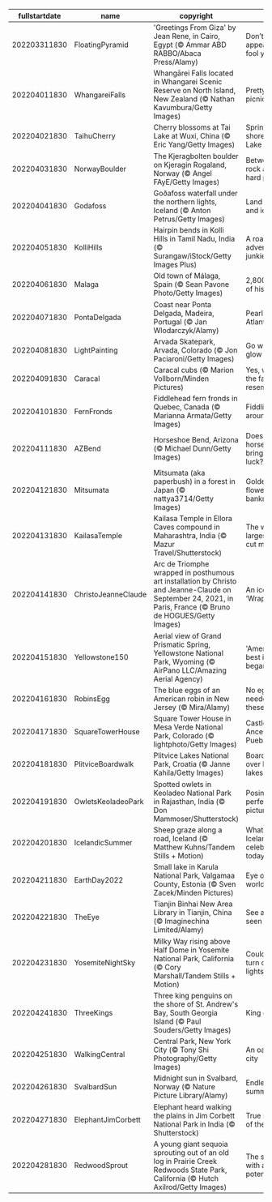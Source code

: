 |fullstartdate|name|copyright|title|image|
|--|--|--|--|--|
202203311830|FloatingPyramid|'Greetings From Giza' by Jean Rene, in Cairo, Egypt (© Ammar ABD RABBO/Abaca Press/Alamy)|Don’t let appearances fool you today|![](/en-IN/2022/04/202203311830FloatingPyramid.jpg)|
202204011830|WhangareiFalls|Whangārei Falls located in Whangarei Scenic Reserve on North Island, New Zealand (© Nathan Kavumbura/Getty Images)|Pretty as a picnic|![](/en-IN/2022/04/202204011830WhangareiFalls.jpg)|
202204021830|TaihuCherry|Cherry blossoms at Tai Lake at Wuxi, China (© Eric Yang/Getty Images)|Spring on the shores of Lake Tai|![](/en-IN/2022/04/202204021830TaihuCherry.jpg)|
202204031830|NorwayBoulder|The Kjeragbolten boulder on Kjeragin Rogaland, Norway (© Angel FAyE/Getty Images)|Between a rock and a hard place|![](/en-IN/2022/04/202204031830NorwayBoulder.jpg)|
202204041830|Godafoss|Goðafoss waterfall under the northern lights, Iceland (© Anton Petrus/Getty Images)|Land of fire and ice|![](/en-IN/2022/04/202204041830Godafoss.jpg)|
202204051830|KolliHills|Hairpin bends in Kolli Hills in Tamil Nadu, India (© Surangaw/iStock/Getty Images Plus)|A road for adventure junkies|![](/en-IN/2022/04/202204051830KolliHills.jpg)|
202204061830|Malaga|Old town of Málaga, Spain (© Sean Pavone Photo/Getty Images)|2,800 years of history|![](/en-IN/2022/04/202204061830Malaga.jpg)|
202204071830|PontaDelgada|Coast near Ponta Delgada, Madeira, Portugal (© Jan Wlodarczyk/Alamy)|Pearl of the Atlantic|![](/en-IN/2022/04/202204071830PontaDelgada.jpg)|
202204081830|LightPainting|Arvada Skatepark, Arvada, Colorado (© Jon Paciaroni/Getty Images)|Go with the glow|![](/en-IN/2022/04/202204081830LightPainting.jpg)|
202204091830|Caracal|Caracal cubs (© Marion Vollborn/Minden Pictures)|Yes, we see the family resemblance...|![](/en-IN/2022/04/202204091830Caracal.jpg)|
202204101830|FernFronds|Fiddlehead fern fronds in Quebec, Canada (© Marianna Armata/Getty Images)|Fiddlin’ around|![](/en-IN/2022/04/202204101830FernFronds.jpg)|
202204111830|AZBend|Horseshoe Bend, Arizona (© Michael Dunn/Getty Images)|Does this horseshoe bring good luck?|![](/en-IN/2022/04/202204111830AZBend.jpg)|
202204121830|Mitsumata|Mitsumata (aka paperbush) in a forest in Japan (© nattya3714/Getty Images)|Golden flowers, paper banknotes?|![](/en-IN/2022/04/202204121830Mitsumata.jpg)|
202204131830|KailasaTemple|Kailasa Temple in Ellora Caves compound in Maharashtra, India (© Mazur Travel/Shutterstock)|The world’s largest rock-cut monument|![](/en-IN/2022/04/202204131830KailasaTemple.jpg)|
202204141830|ChristoJeanneClaude|Arc de Triomphe wrapped in posthumous art installation by Christo and Jeanne-Claude on September 24, 2021, in Paris, France (© Bruno de HOGUES/Getty Images)|An icon is ‘Wrapped’|![](/en-IN/2022/04/202204141830ChristoJeanneClaude.jpg)|
202204151830|Yellowstone150|Aerial view of Grand Prismatic Spring, Yellowstone National Park, Wyoming (© AirPano LLC/Amazing Aerial Agency)|'America’s best idea' began here|![](/en-IN/2022/04/202204151830Yellowstone150.jpg)|
202204161830|RobinsEgg|The blue eggs of an American robin in New Jersey (© Mira/Alamy)|No egg dye needed for these|![](/en-IN/2022/04/202204161830RobinsEgg.jpg)|
202204171830|SquareTowerHouse|Square Tower House in Mesa Verde National Park, Colorado (© lightphoto/Getty Images)|Castle of the Ancestral Puebloans|![](/en-IN/2022/04/202204171830SquareTowerHouse.jpg)|
202204181830|PlitviceBoardwalk|Plitvice Lakes National Park, Croatia (© Janne Kahila/Getty Images)|Boardwalk over Balkan lakes|![](/en-IN/2022/04/202204181830PlitviceBoardwalk.jpg)|
202204191830|OwletsKeoladeoPark|Spotted owlets in Keoladeo National Park in Rajasthan, India (© Don Mammoser/Shutterstock)|Posing for a perfect picture|![](/en-IN/2022/04/202204191830OwletsKeoladeoPark.jpg)|
202204201830|IcelandicSummer|Sheep graze along a road, Iceland (© Matthew Kuhns/Tandem Stills + Motion)|What are Icelanders celebrating today?|![](/en-IN/2022/04/202204201830IcelandicSummer.jpg)|
202204211830|EarthDay2022|Small lake in Karula National Park, Valgamaa County, Estonia (© Sven Zacek/Minden Pictures)|Eye of the world|![](/en-IN/2022/04/202204211830EarthDay2022.jpg)|
202204221830|TheEye|Tianjin Binhai New Area Library in Tianjin, China (© Imaginechina Limited/Alamy)|See and be seen|![](/en-IN/2022/04/202204221830TheEye.jpg)|
202204231830|YosemiteNightSky|Milky Way rising above Half Dome in Yosemite National Park, California (© Cory Marshall/Tandem Stills + Motion)|Could you turn off the lights?|![](/en-IN/2022/04/202204231830YosemiteNightSky.jpg)|
202204241830|ThreeKings|Three king penguins on the shore of St. Andrew's Bay, South Georgia Island (© Paul Souders/Getty Images)|King confab|![](/en-IN/2022/04/202204241830ThreeKings.jpg)|
202204251830|WalkingCentral|Central Park, New York City (© Tony Shi Photography/Getty Images)|An oasis in the city|![](/en-IN/2022/04/202204251830WalkingCentral.jpg)|
202204261830|SvalbardSun|Midnight sun in Svalbard, Norway (© Nature Picture Library/Alamy)|Endless summer|![](/en-IN/2022/04/202204261830SvalbardSun.jpg)|
202204271830|ElephantJimCorbett|Elephant heard walking the plains in Jim Corbett National Park in India (© Shutterstock)|True masters of the jungle|![](/en-IN/2022/04/202204271830ElephantJimCorbett.jpg)|
202204281830|RedwoodSprout|A young giant sequoia sprouting out of an old log in Prairie Creek Redwoods State Park, California (© Hutch Axilrod/Getty Images)|The sprout with amazing potential|![](/en-IN/2022/04/202204281830RedwoodSprout.jpg)|

